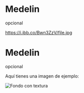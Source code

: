 # Medelin
opcional

https://i.ibb.co/Bwn3ZzV/file.jpg




# Medelin
opcional

Aquí tienes una imagen de ejemplo:

![Fondo con textura](https://i.ibb.co/Bwn3ZzV/file.jpg)

